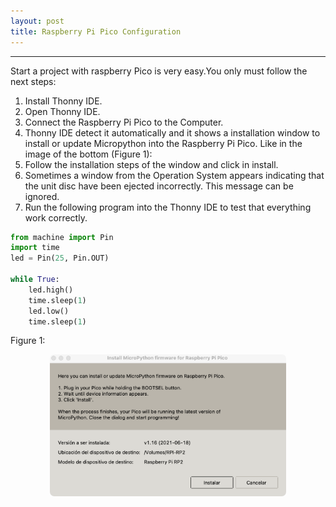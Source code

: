 ```yaml
---
layout: post
title: Raspberry Pi Pico Configuration
---
```

*****
Start a project with raspberry Pico is very easy.You only must follow the next steps:

1. Install Thonny IDE.
2. Open Thonny IDE.
3. Connect the Raspberry Pi Pico to the Computer.
4. Thonny IDE detect it automatically and it shows a installation window to install or update Micropython into the
Raspberry Pi Pico. Like in the image of the bottom (Figure 1):
5. Follow the installation steps of the window and click in install.
6. Sometimes a window from the Operation System appears indicating that the unit disc have been ejected incorrectly. This
message can be ignored.
7. Run the following program into the Thonny IDE to test that everything work correctly.

````python
from machine import Pin
import time
led = Pin(25, Pin.OUT)

while True:
    led.high()
    time.sleep(1)
    led.low()
    time.sleep(1)
````
Figure 1:
<div class="img-contenedor">
<img src="/images/projectsImages/RaspArdu/InstallInitialConfigurationRaspPico.png" alt="InstallationWindow" title="InstallationWindow" width="100%" style="
    width: 75%;
    display: block;
    margin-left: auto;
    margin-right: auto;
    margin-top: 10px;
    border-radius: 7px;
">
</div> 
